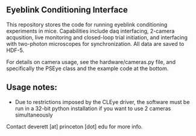 Eyeblink Conditioning Interface
--------------------------------

This repository stores the code for running eyeblink conditioning experiments in mice. Capabilities include daq interfacing, 2-camera acqusition, live monitoring and closed-loop trial initiation, and interfacing with two-photon microscopes for synchronization. All data are saved to HDF-5.

For details on camera usage, see the hardware/cameras.py file, and specifically the PSEye class and the example code at the bottom.

Usage notes:
------------

* Due to restrictions imposed by the CLEye driver, the software must be run in a 32-bit python installation if you want to use 2 cameras simultaneously

Contact deverett [at] princeton [dot] edu for more info.
